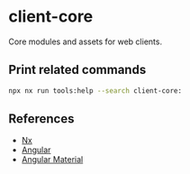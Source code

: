 # client-core

Core modules and assets for web clients.

## Print related commands

```bash
npx nx run tools:help --search client-core:
```

## References

- [Nx](https://nx.dev)
- [Angular](https://angular.io)
- [Angular Material](https://material.angular.io)
